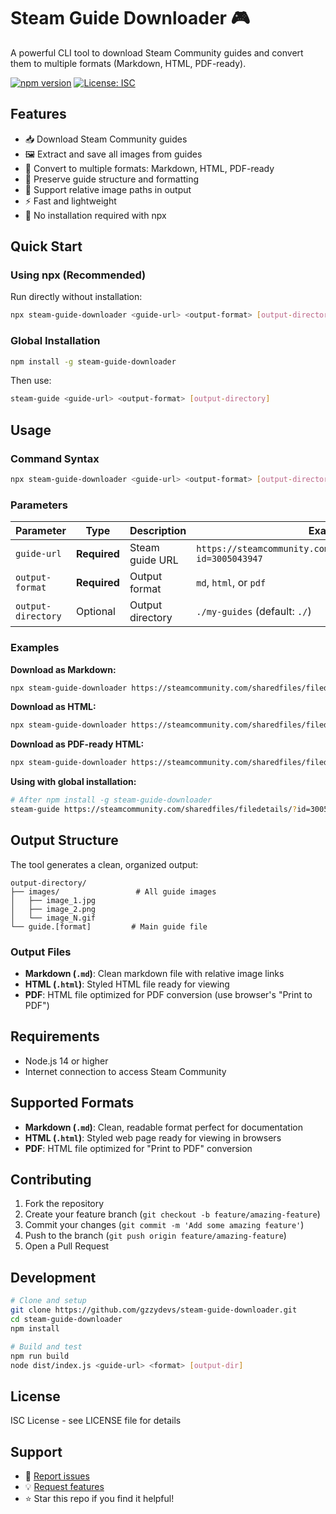 # Steam Guide Downloader 🎮

A powerful CLI tool to download Steam Community guides and convert them to multiple formats (Markdown, HTML, PDF-ready).

[![npm version](https://badge.fury.io/js/steam-guide-downloader.svg)](https://badge.fury.io/js/steam-guide-downloader)
[![License: ISC](https://img.shields.io/badge/License-ISC-blue.svg)](https://opensource.org/licenses/ISC)

## Features

- 📥 Download Steam Community guides
- 🖼️ Extract and save all images from guides
- 📄 Convert to multiple formats: Markdown, HTML, PDF-ready
- 🎨 Preserve guide structure and formatting
- 🔗 Support relative image paths in output
- ⚡ Fast and lightweight
- 🚀 No installation required with npx

## Quick Start

### Using npx (Recommended)

Run directly without installation:

```bash
npx steam-guide-downloader <guide-url> <output-format> [output-directory]
```

### Global Installation

```bash
npm install -g steam-guide-downloader
```

Then use:

```bash
steam-guide <guide-url> <output-format> [output-directory]
```

## Usage

### Command Syntax

```bash
npx steam-guide-downloader <guide-url> <output-format> [output-directory]
```

### Parameters

| Parameter | Type | Description | Example |
|-----------|------|-------------|---------|
| `guide-url` | **Required** | Steam guide URL | `https://steamcommunity.com/sharedfiles/filedetails/?id=3005043947` |
| `output-format` | **Required** | Output format | `md`, `html`, or `pdf` |
| `output-directory` | Optional | Output directory | `./my-guides` (default: `./`) |

### Examples

**Download as Markdown:**
```bash
npx steam-guide-downloader https://steamcommunity.com/sharedfiles/filedetails/?id=3005043947 md ./guides
```

**Download as HTML:**
```bash
npx steam-guide-downloader https://steamcommunity.com/sharedfiles/filedetails/?id=3005043947 html ./output
```

**Download as PDF-ready HTML:**
```bash
npx steam-guide-downloader https://steamcommunity.com/sharedfiles/filedetails/?id=3005043947 pdf ./pdf-guides
```

**Using with global installation:**
```bash
# After npm install -g steam-guide-downloader
steam-guide https://steamcommunity.com/sharedfiles/filedetails/?id=3005043947 md
```

## Output Structure

The tool generates a clean, organized output:

```
output-directory/
├── images/                 # All guide images
│   ├── image_1.jpg
│   ├── image_2.png
│   └── image_N.gif
└── guide.[format]         # Main guide file
```

### Output Files

- **Markdown (`.md`)**: Clean markdown file with relative image links
- **HTML (`.html`)**: Styled HTML file ready for viewing
- **PDF**: HTML file optimized for PDF conversion (use browser's "Print to PDF")

## Requirements

- Node.js 14 or higher
- Internet connection to access Steam Community

## Supported Formats

- **Markdown (`.md`)**: Clean, readable format perfect for documentation
- **HTML (`.html`)**: Styled web page ready for viewing in browsers  
- **PDF**: HTML file optimized for "Print to PDF" conversion

## Contributing

1. Fork the repository
2. Create your feature branch (`git checkout -b feature/amazing-feature`)
3. Commit your changes (`git commit -m 'Add some amazing feature'`)
4. Push to the branch (`git push origin feature/amazing-feature`)
5. Open a Pull Request

## Development

```bash
# Clone and setup
git clone https://github.com/gzzydevs/steam-guide-downloader.git
cd steam-guide-downloader
npm install

# Build and test
npm run build
node dist/index.js <guide-url> <format> [output-dir]
```

## License

ISC License - see LICENSE file for details

## Support

- 🐛 [Report issues](https://github.com/gzzydevs/steam-guide-downloader/issues)
- 💡 [Request features](https://github.com/gzzydevs/steam-guide-downloader/issues)
- ⭐ Star this repo if you find it helpful!

